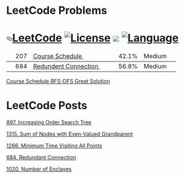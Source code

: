 # LeetCode Problems


<h1><a id="user-content-leetcode---" class="anchor" aria-hidden="true" href="#leetcode---"><svg class="octicon octicon-link" viewBox="0 0 16 16" version="1.1" width="16" height="16" aria-hidden="true"><path fill-rule="evenodd" d="M4 9h1v1H4c-1.5 0-3-1.69-3-3.5S2.55 3 4 3h4c1.45 0 3 1.69 3 3.5 0 1.41-.91 2.72-2 3.25V8.59c.58-.45 1-1.27 1-2.09C10 5.22 8.98 4 8 4H4c-.98 0-2 1.22-2 2.5S3 9 4 9zm9-3h-1v1h1c1 0 2 1.22 2 2.5S13.98 12 13 12H9c-.98 0-2-1.22-2-2.5 0-.83.42-1.64 1-2.09V6.25c-1.09.53-2 1.84-2 3.25C6 11.31 7.55 13 9 13h4c1.45 0 3-1.69 3-3.5S14.5 6 13 6z"></path></svg></a><a href="https://leetcode.com/problemset/algorithms/" rel="nofollow">LeetCode</a> <a href="/fishercoder1534/Leetcode/blob/master/LICENSE.md">
  <img src="https://camo.githubusercontent.com/f0ff573ba262818cbb1e0c8d3210475691a99c01/68747470733a2f2f696d672e736869656c64732e696f2f62616467652f6c6963656e73652d4170616368655f322e302d626c75652e737667" alt="License" data-canonical-src="https://img.shields.io/badge/license-Apache_2.0-blue.svg" style="max-width:100%;"></a> <a href="https://travis-ci.org/fishercoder1534/Leetcode" rel="nofollow"><img src="https://travis-ci.org/fishercoder1534/Leetcode.svg?branch=master" style="max-width:100%;"></a> <a target="_blank" rel="noopener noreferrer" href="https://camo.githubusercontent.com/5c9d601d8a0372b2811af6307ec3c2c67451f046/68747470733a2f2f696d672e736869656c64732e696f2f62616467652f6c616e67756167652d4a6176612532302532462532304d7953514c253230253246253230426173682d626c75652e737667"><img src="https://camo.githubusercontent.com/5c9d601d8a0372b2811af6307ec3c2c67451f046/68747470733a2f2f696d672e736869656c64732e696f2f62616467652f6c616e67756167652d4a6176612532302532462532304d7953514c253230253246253230426173682d626c75652e737667" alt="Language" data-canonical-src="https://img.shields.io/badge/language-Java" style="max-width:100%;"></a></h1>
  
  
  

<table class="table table-striped">
  <thead> 
  
<tr><td value="ac" label="[object Object]"><span class="text-success fa fa-check"></span></td><td label="[object Object]">207</td><td value="Course Schedule" label="[object Object]"><div>
  
  <a href="https://leetcode.com/problems/course-schedule/" data-slug="course-schedule">
    Course Schedule </a> &nbsp;&nbsp;&nbsp;&nbsp;
    
  </div></td><td label="[object Object]"><a href="/articles/course-schedule"><i class="fa fa-file-text"></i></a></td><td value="42.131501399171746" label="[object Object]">42.1%</td><td value="[object Object]" label="[object Object]"><span class="label label-warning round">Medium</span></td><td value="0" label="[object Object]"><div class="frequency-locked"><span><span class="" data-toggle="tooltip" data-placement="top" data-original-title="Frequency of problems that appear in real interviews" aria-hidden="true" style="cursor: pointer;"><i class="fa fa-lock"></i></span></span></div></td></tr> 
   </thead>
  
  


  
<tr><td value="ac" label="[object Object]"><span class="text-success fa fa-check"></span></td><td label="[object Object]">684</td><td value="Redundent Connection" label="[object Object]"><div>
  
  <a href="https://leetcode.com/problems/redundant-connection/" data-slug="course-schedule">
   Redundent Connection </a> &nbsp;&nbsp;&nbsp;&nbsp;
    
  </div></td><td label="[object Object]"><a href="/articles/course-schedule"><i class="fa fa-file-text"></i></a></td><td value="42.131501399171746" label="[object Object]">56.8%</td><td value="[object Object]" label="[object Object]"><span class="label label-warning round">Medium</span></td><td value="0" label="[object Object]"><div class="frequency-locked"><span><span class="" data-toggle="tooltip" data-placement="top" data-original-title="Frequency of problems that appear in real interviews" aria-hidden="true" style="cursor: pointer;"><i class="fa fa-lock"></i></span></span></div></td></tr> 
   </thead>

  
  
  </table>
  
  

  [Course Schedule BFS-DFS Great Solution](https://leetcode.com/problems/course-schedule/discuss/58524/Java-DFS-and-BFS-solution)
  
  <H1>LeetCode Posts</H1>
  
  [897. Increasing Order Search Tree](https://leetcode.com/problems/increasing-order-search-tree/discuss/643117/java-inorder-traversal-100-0ms)
  
  [1315. Sum of Nodes with Even-Valued Grandparent](https://leetcode.com/problems/sum-of-nodes-with-even-valued-grandparent/discuss/679699/java-dfs-easy-to-understand-9866-1-ms)
  
  [1266. Minimum Time Visiting All Points](https://leetcode.com/problems/minimum-time-visiting-all-points/discuss/684053/java-simple-solution-100-0ms)
  
  [684. Redundant Connection](https://leetcode.com/problems/redundant-connection/discuss/695572/java-union-find-small-method-pieces-to-help-understand)
  
  [1020. Number of Enclaves](https://leetcode.com/problems/number-of-enclaves/discuss/696039/java-dfs-simple-with-explanation-97)
